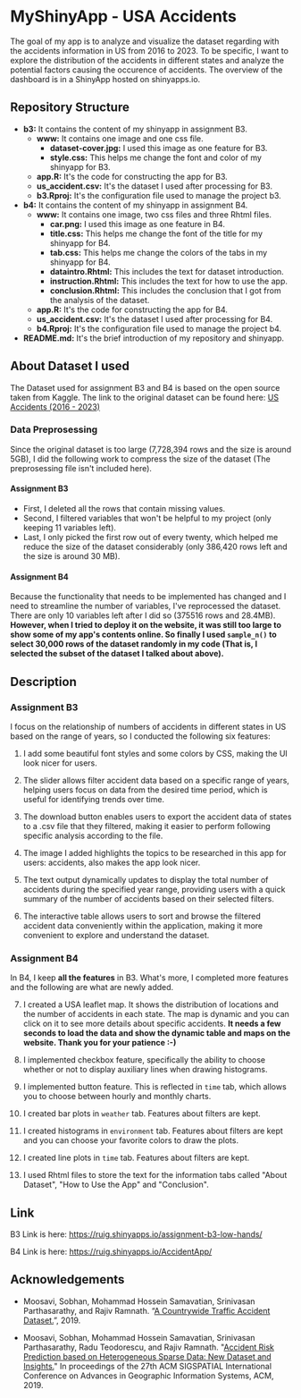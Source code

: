 # MyShinyApp - USA Accidents

The goal of my app is to analyze and visualize the dataset regarding with the accidents information in US from 2016 to 2023. To be specific, I want to explore the distribution of the accidents in different states and analyze the potential factors causing the occurence of accidents. The overview of the dashboard is in a ShinyApp hosted on shinyapps.io.

## Repository Structure

-   **b3:** It contains the content of my shinyapp in assignment B3.
    -   **www:** It contains one image and one css file.
        -   **dataset-cover.jpg:** I used this image as one feature for B3.
        -   **style.css:** This helps me change the font and color of my shinyapp for B3.
    -   **app.R:** It's the code for constructing the app for B3.
    -   **us_accident.csv:** It's the dataset I used after processing for B3.
    -   **b3.Rproj:** It's the configuration file used to manage the project b3.
-   **b4:** It contains the content of my shinyapp in assignment B4.
    -   **www:** It contains one image, two css files and three Rhtml files.
        -   **car.png:** I used this image as one feature in B4.
        -   **title.css:** This helps me change the font of the title for my shinyapp for B4.
        -   **tab.css:** This helps me change the colors of the tabs in my shinyapp for B4.
        -   **dataintro.Rhtml:** This includes the text for dataset introduction.
        -   **instruction.Rhtml:** This includes the text for how to use the app.
        -   **conclusion.Rhtml:** This includes the conclusion that I got from the analysis of the dataset.
    -   **app.R:** It's the code for constructing the app for B4.
    -   **us_accident.csv:** It's the dataset I used after processing for B4.
    -   **b4.Rproj:** It's the configuration file used to manage the project b4.
-   **README.md:** It's the brief introduction of my repository and shinyapp.

## About Dataset I used

The Dataset used for assignment B3 and B4 is based on the open source taken from Kaggle. The link to the original dataset can be found here: [US Accidents (2016 - 2023)](https://www.kaggle.com/datasets/sobhanmoosavi/us-accidents/data)

### Data Preprosessing

Since the original dataset is too large (7,728,394 rows and the size is around 5GB), I did the following work to compress the size of the dataset (The preprosessing file isn't included here).

#### Assignment B3

-   First, I deleted all the rows that contain missing values.
-   Second, I filtered variables that won't be helpful to my project (only keeping 11 variables left).
-   Last, I only picked the first row out of every twenty, which helped me reduce the size of the dataset considerably (only 386,420 rows left and the size is around 30 MB).

#### Assignment B4

Because the functionality that needs to be implemented has changed and I need to streamline the number of variables, I've reprocessed the dataset. There are only 10 variables left after I did so (375516 rows and 28.4MB). **However, when I tried to deploy it on the website, it was still too large to show some of my app's contents online. So finally I used `sample_n()` to select 30,000 rows of the dataset randomly in my code (That is, I selected the subset of the dataset I talked about above).**

## Description

### Assignment B3

I focus on the relationship of numbers of accidents in different states in US based on the range of years, so I conducted the following six features:

1.  I add some beautiful font styles and some colors by CSS, making the UI look nicer for users.

2.  The slider allows filter accident data based on a specific range of years, helping users focus on data from the desired time period, which is useful for identifying trends over time.

3.  The download button enables users to export the accident data of states to a .csv file that they filtered, making it easier to perform following specific analysis according to the file.

4.  The image I added highlights the topics to be researched in this app for users: accidents, also makes the app look nicer.

5.  The text output dynamically updates to display the total number of accidents during the specified year range, providing users with a quick summary of the number of accidents based on their selected filters.

6.  The interactive table allows users to sort and browse the filtered accident data conveniently within the application, making it more convenient to explore and understand the dataset.

### Assignment B4

In B4, I keep **all the features** in B3. What's more, I completed more features and the following are what are newly added.

7.  I created a USA leaflet map. It shows the distribution of locations and the number of accidents in each state. The map is dynamic and you can click on it to see more details about specific accidents. **It needs a few seconds to load the data and show the dynamic table and maps on the website. Thank you for your patience :-)**

8.  I implemented checkbox feature, specifically the ability to choose whether or not to display auxiliary lines when drawing histograms.

9.  I implemented button feature. This is reflected in `time` tab, which allows you to choose between hourly and monthly charts.

10. I created bar plots in `weather` tab. Features about filters are kept.

11. I created histograms in `environment` tab. Features about filters are kept and you can choose your favorite colors to draw the plots.

12. I created line plots in `time` tab. Features about filters are kept.

13. I used Rhtml files to store the text for the information tabs called "About Dataset", "How to Use the App" and "Conclusion".

## Link

B3 Link is here: <https://ruig.shinyapps.io/assignment-b3-low-hands/>

B4 Link is here: <https://ruig.shinyapps.io/AccidentApp/>

## Acknowledgements

-   Moosavi, Sobhan, Mohammad Hossein Samavatian, Srinivasan Parthasarathy, and Rajiv Ramnath. “[A Countrywide Traffic Accident Dataset.](https://arxiv.org/abs/1906.05409)”, 2019.

-   Moosavi, Sobhan, Mohammad Hossein Samavatian, Srinivasan Parthasarathy, Radu Teodorescu, and Rajiv Ramnath. "[Accident Risk Prediction based on Heterogeneous Sparse Data: New Dataset and Insights.](https://arxiv.org/abs/1909.09638)" In proceedings of the 27th ACM SIGSPATIAL International Conference on Advances in Geographic Information Systems, ACM, 2019.
